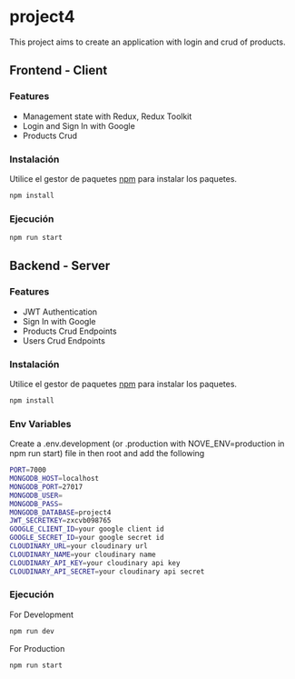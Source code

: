 # project4

This project aims to create an application with login and crud of products.

## Frontend - Client

### Features

- Management state with Redux, Redux Toolkit
- Login and Sign In with Google
- Products Crud 


### Instalación

Utilice el gestor de paquetes [npm](https://docs.npmjs.com/downloading-and-installing-node-js-and-npm) para instalar los paquetes.

```bash
npm install
```

### Ejecución

```bash
npm run start
```

## Backend - Server

### Features

- JWT Authentication
- Sign In with Google
- Products Crud Endpoints 
- Users Crud Endpoints

### Instalación

Utilice el gestor de paquetes [npm](https://docs.npmjs.com/downloading-and-installing-node-js-and-npm) para instalar los paquetes.

```bash
npm install
```

### Env Variables

Create a .env.development (or .production with NOVE_ENV=production in npm run start) file in then root and add the following

```bash
PORT=7000
MONGODB_HOST=localhost
MONGODB_PORT=27017
MONGODB_USER=
MONGODB_PASS=
MONGODB_DATABASE=project4
JWT_SECRETKEY=zxcvb098765
GOOGLE_CLIENT_ID=your google client id
GOOGLE_SECRET_ID=your google secret id
CLOUDINARY_URL=your cloudinary url
CLOUDINARY_NAME=your cloudinary name
CLOUDINARY_API_KEY=your cloudinary api key
CLOUDINARY_API_SECRET=your cloudinary api secret
```

### Ejecución

For Development
```bash
npm run dev
```

For Production
```bash
npm run start
```
